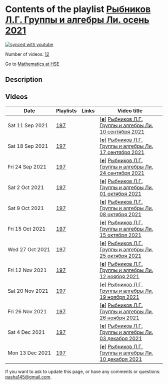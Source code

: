 # Contents of the playlist [Рыбников Л.Г. Группы и алгебры Ли. осень 2021](https://www.youtube.com/playlist?list=PLq3E5oubNNoBpruiCPDD03h8-AX2bc5JB)

[![synced with youtube](https://img.shields.io/github/last-commit/mathphysschool/mathphysschool.github.io/autoupdate1?label=synced%20with%20youtube)](https://github.com/mathphysschool/mathphysschool.github.io/commits/autoupdate1)

Number of videos: [12](#videos)

Go to [Mathematics at HSE](../README.md)

## Description



## Videos

|Date|Playlists|Links|Video title|
|---|---|---|---|
| Sat&nbsp;11&nbsp;Sep&nbsp;2021 | [197](../playlists/197 "Рыбников Л.Г. Группы и алгебры Ли. осень 2021") |  | [[**e**](https://studio.youtube.com/video/t1HHKkbMjCc/edit "Edit")] [Рыбников Л.Г. Группы и алгебры Ли. 10 сентября 2021](https://www.youtube.com/watch?v=t1HHKkbMjCc&list=PLq3E5oubNNoBpruiCPDD03h8-AX2bc5JB) |
| Sat&nbsp;18&nbsp;Sep&nbsp;2021 | [197](../playlists/197 "Рыбников Л.Г. Группы и алгебры Ли. осень 2021") |  | [[**e**](https://studio.youtube.com/video/RbnewU4Mk0s/edit "Edit")] [Рыбников Л.Г. Группы и алгебры Ли. 17 сентября 2021](https://www.youtube.com/watch?v=RbnewU4Mk0s&list=PLq3E5oubNNoBpruiCPDD03h8-AX2bc5JB) |
| Fri&nbsp;24&nbsp;Sep&nbsp;2021 | [197](../playlists/197 "Рыбников Л.Г. Группы и алгебры Ли. осень 2021") |  | [[**e**](https://studio.youtube.com/video/lyE62FBunME/edit "Edit")] [Рыбников Л.Г. Группы и алгебры Ли. 24 сентября 2021](https://www.youtube.com/watch?v=lyE62FBunME&list=PLq3E5oubNNoBpruiCPDD03h8-AX2bc5JB) |
| Sat&nbsp;2&nbsp;Oct&nbsp;2021 | [197](../playlists/197 "Рыбников Л.Г. Группы и алгебры Ли. осень 2021") |  | [[**e**](https://studio.youtube.com/video/ubRHniYTa9I/edit "Edit")] [Рыбников Л.Г. Группы и алгебры Ли. 01 октября 2021](https://www.youtube.com/watch?v=ubRHniYTa9I&list=PLq3E5oubNNoBpruiCPDD03h8-AX2bc5JB) |
| Sat&nbsp;9&nbsp;Oct&nbsp;2021 | [197](../playlists/197 "Рыбников Л.Г. Группы и алгебры Ли. осень 2021") |  | [[**e**](https://studio.youtube.com/video/EJogOrPykzg/edit "Edit")] [Рыбников Л.Г. Группы и алгебры Ли. 08 октября 2021](https://www.youtube.com/watch?v=EJogOrPykzg&list=PLq3E5oubNNoBpruiCPDD03h8-AX2bc5JB) |
| Fri&nbsp;15&nbsp;Oct&nbsp;2021 | [197](../playlists/197 "Рыбников Л.Г. Группы и алгебры Ли. осень 2021") |  | [[**e**](https://studio.youtube.com/video/-lPc6Nirl_U/edit "Edit")] [Рыбников Л.Г. Группы и алгебры Ли. 15 октября 2021](https://www.youtube.com/watch?v=-lPc6Nirl_U&list=PLq3E5oubNNoBpruiCPDD03h8-AX2bc5JB) |
| Wed&nbsp;27&nbsp;Oct&nbsp;2021 | [197](../playlists/197 "Рыбников Л.Г. Группы и алгебры Ли. осень 2021") |  | [[**e**](https://studio.youtube.com/video/6uEJUaIHIec/edit "Edit")] [Рыбников Л.Г. Группы и алгебры Ли.  25 октября 2021](https://www.youtube.com/watch?v=6uEJUaIHIec&list=PLq3E5oubNNoBpruiCPDD03h8-AX2bc5JB) |
| Fri&nbsp;12&nbsp;Nov&nbsp;2021 | [197](../playlists/197 "Рыбников Л.Г. Группы и алгебры Ли. осень 2021") |  | [[**e**](https://studio.youtube.com/video/gyMLX0-uHlM/edit "Edit")] [Рыбников Л.Г. Группы и алгебры Ли. 12 ноября 2021](https://www.youtube.com/watch?v=gyMLX0-uHlM&list=PLq3E5oubNNoBpruiCPDD03h8-AX2bc5JB) |
| Sat&nbsp;20&nbsp;Nov&nbsp;2021 | [197](../playlists/197 "Рыбников Л.Г. Группы и алгебры Ли. осень 2021") |  | [[**e**](https://studio.youtube.com/video/QSLAnDmvrI4/edit "Edit")] [Рыбников Л.Г. Группы и алгебры Ли. 19 ноября 2021](https://www.youtube.com/watch?v=QSLAnDmvrI4&list=PLq3E5oubNNoBpruiCPDD03h8-AX2bc5JB) |
| Fri&nbsp;26&nbsp;Nov&nbsp;2021 | [197](../playlists/197 "Рыбников Л.Г. Группы и алгебры Ли. осень 2021") |  | [[**e**](https://studio.youtube.com/video/lLxOIWHM4nQ/edit "Edit")] [Рыбников Л.Г. Группы и алгебры Ли. 26 ноября 2021](https://www.youtube.com/watch?v=lLxOIWHM4nQ&list=PLq3E5oubNNoBpruiCPDD03h8-AX2bc5JB) |
| Sat&nbsp;4&nbsp;Dec&nbsp;2021 | [197](../playlists/197 "Рыбников Л.Г. Группы и алгебры Ли. осень 2021") |  | [[**e**](https://studio.youtube.com/video/gKJIqu19ZPo/edit "Edit")] [Рыбников Л.Г. Группы и алгебры Ли.  03 декабря 2021](https://www.youtube.com/watch?v=gKJIqu19ZPo&list=PLq3E5oubNNoBpruiCPDD03h8-AX2bc5JB) |
| Mon&nbsp;13&nbsp;Dec&nbsp;2021 | [197](../playlists/197 "Рыбников Л.Г. Группы и алгебры Ли. осень 2021") |  | [[**e**](https://studio.youtube.com/video/Oo7Al0shT9w/edit "Edit")] [Рыбников Л.Г. Группы и алгебры Ли. 10 декабря 2021](https://www.youtube.com/watch?v=Oo7Al0shT9w&list=PLq3E5oubNNoBpruiCPDD03h8-AX2bc5JB) |


 If you want to ask to update this page, or have any comments or questions: <pasha145@gmail.com>.